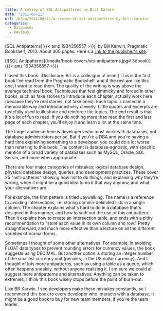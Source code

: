 ```yaml
---
title: A review of SQL Antipatterns by Bill Karwin
date: "2011-06-11"
url: /blog/2011/06/11/a-review-of-sql-antipatterns-by-bill-karwin/
categories:
  - Databases
  - Reviews
---
```

[SQL Antipatterns]({{< amz 1934356557 >}}), by Bill Karwin, Pragmatic Bookshelf, 2010. About 300 pages. Here's a [link to the publisher's site](http://pragprog.com/titles/bksqla/sql-antipatterns).

[![SQL Antipatterns](/media/book-covers/sql-antipatterns.jpg# 3dbook)]({{< amz 1934356557 >}}) 

I loved this book. (Disclosure: Bill is a colleague of mine.) This is the first book I've read from the Pragmatic Bookshelf, and if the rest are like this one, I want to read them. The quality of the writing is way above the average technical book. Techniques that feel gimmicky and forced in other books, such as fake stories to introduce each chapter, actually work here (because they're real stories, not fake ones). Each topic is named in a memorable way and introduced very cleverly. Little quotes and excerpts are tastefully used to illustrate and reinforce the topics. The end result is that it's a lot of fun to read. If you do nothing more than read the first and last page of each chapter, you'll enjoy it and learn a lot at the same time.

The target audience here is developers who must work with databases, not database administrators per se. But if you're a DBA and you're having a hard time explaining something to a developer, you could do a lot worse than referring to this book. The content is database-agnostic, with specific mention of a broad variety of databases such as MySQL, Oracle, SQL Server, and more when appropriate.

There are four major categories of mistakes: logical database design, physical database design, queries, and development practices. These cover 25 "anti-patterns" showing how not to do things, and explaining why they're wrong, when it might be a good idea to do it that way anyhow, and what your alternatives are.

For example, the first pattern is titled Jaywalking. The name is a reference to avoiding intersections, i.e. storing comma-delimited lists in a single column. The chapter explains what's hard to do in a database that's designed in this manner, and how to sniff out the use of this antipattern. Then it explains how to create an intersection table, and ends with a pithy recommendation to "store each value in its own column and row." Pretty straightforward, and much more effective than a lecture on all the different varieties of normal forms.

Sometimes I thought of some other alternatives. For example, in avoiding FLOAT data types to prevent rounding errors for currency values, the book suggests using DECIMAL. But another option is storing an integer number of the smallest currency unit (pennies, in the US dollar currency). And I thought of lots more antipatterns, such as using a table as a queue, which often happens sneakily, without anyone realizing it. I am sure we could all suggest more antipatterns and alternatives. Anything can be taken to extremes; I think this book wisely stops before the point of burn-out.

Like Bill Karwin, I see developers make these mistakes constantly, so I recommend this book to every developer who interacts with a database. It might be a good book to buy for new team members, if you're the team leader.



